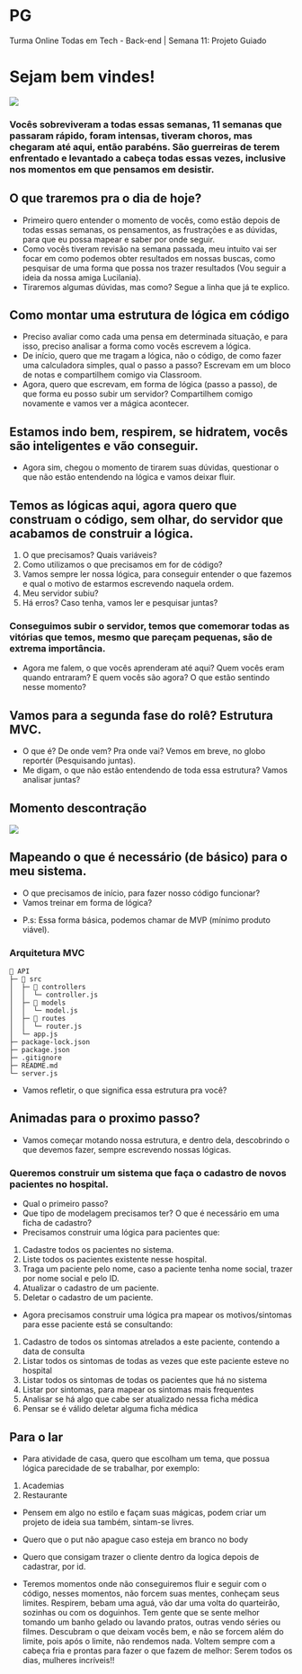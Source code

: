 # PG
Turma Online Todas em Tech - Back-end | Semana 11: Projeto Guiado

# Sejam bem vindes!

<img src= "https://i.pinimg.com/originals/50/c2/f1/50c2f13c590fdb27c087d6a6736218e0.gif">

### Vocês sobreviveram a todas essas semanas, 11 semanas que passaram rápido, foram intensas, tiveram choros, mas chegaram até aqui, então parabéns. São guerreiras de terem enfrentado e levantado a cabeça todas essas vezes, inclusive nos momentos em que pensamos em desistir.

## O que traremos pra o dia de hoje?

* Primeiro quero entender o momento de vocês, como estão depois de todas essas semanas, os pensamentos, as frustrações e as dúvidas, para que eu possa mapear e saber por onde seguir.
* Como vocês tiveram revisão na semana passada, meu intuito vai ser focar em como podemos obter resultados em nossas buscas, como pesquisar de uma forma que possa nos trazer resultados (Vou seguir a ideia da nossa amiga Lucilania).
* Tiraremos algumas dúvidas, mas como? Segue a linha que já te explico.

## Como montar uma estrutura de lógica em código

* Preciso avaliar como cada uma pensa em determinada situação, e para isso, preciso analisar a forma como vocês escrevem a lógica.
* De início, quero que me tragam a lógica, não o código, de como fazer uma calculadora simples, qual o passo a passo? Escrevam em um bloco de notas e compartilhem comigo via Classroom.
* Agora, quero que escrevam, em forma de lógica (passo a passo), de que forma eu posso subir um servidor? Compartilhem comigo novamente e vamos ver a mágica acontecer.

## Estamos indo bem, respirem, se hidratem, vocês são inteligentes e vão conseguir.

* Agora sim, chegou o momento de tirarem suas dúvidas, questionar o que não estão entendendo na lógica e vamos deixar fluir.

## Temos as lógicas aqui, agora quero que construam o código, sem olhar, do servidor que acabamos de construir a lógica.

1. O que precisamos? Quais variáveis? 
2. Como utilizamos o que precisamos em for de código?
3. Vamos sempre ler nossa lógica, para conseguir entender o que fazemos e qual o motivo de estarmos escrevendo naquela ordem.
4. Meu servidor subiu?
5. Há erros? Caso tenha, vamos ler e pesquisar juntas?

### Conseguimos subir o servidor, temos que comemorar todas as vitórias que temos, mesmo que pareçam pequenas, são de extrema importância.

* Agora me falem, o que vocês aprenderam até aqui? Quem vocês eram quando entraram? E quem vocês são agora? O que estão sentindo nesse momento?

## Vamos para a segunda fase do rolê? Estrutura MVC.

* O que é? De onde vem? Pra onde vai? Vemos em breve, no globo reportér (Pesquisando juntas).
* Me digam, o que não estão entendendo de toda essa estrutura? Vamos analisar juntas? 

## Momento descontração

<img src= "https://i.pinimg.com/originals/db/28/1d/db281d7a79f4d26a207facda7dcc3424.jpg">

## Mapeando o que é necessário (de básico) para o meu sistema.

* O que precisamos de início, para fazer nosso código funcionar? 
* Vamos treinar em forma de lógica?

- P.s: Essa forma básica, podemos chamar de MVP (mínimo produto viável).

### Arquitetura MVC
```
📂 API     
├─ 📂 src                       
│  ├─ 📂 controllers            
│  │  └─ controller.js          
│  ├─ 📂 models                 
│  │  └─ model.js      
│  ├─ 📂 routes                 
│  │  └─ router.js            
│  └─ app.js                 
├─ package-lock.json         
├─ package.json  
├─ .gitignore 
├─ README.md             
└─ server.js
```


* Vamos refletir, o que significa essa estrutura pra você?

## Animadas para o proximo passo?

* Vamos começar motando nossa estrutura, e dentro dela, descobrindo o que devemos fazer, sempre escrevendo nossas lógicas.

### Queremos construir um sistema que faça o cadastro de novos pacientes no hospital.

* Qual o primeiro passo?
* Que tipo de modelagem precisamos ter? O que é necessário em uma ficha de cadastro?
* Precisamos construir uma lógica para pacientes que:

1. Cadastre todos os pacientes no sistema.
2. Liste todos os pacientes existente nesse hospital.
3. Traga um paciente pelo nome, caso a paciente tenha nome social, trazer por nome social e pelo ID.
4. Atualizar o cadastro de um paciente.
5. Deletar o cadastro de um paciente.

* Agora precisamos construir uma lógica pra mapear os motivos/sintomas para esse paciente está se consultando:

1. Cadastro de todos os sintomas atrelados a este paciente, contendo a data de consulta
2. Listar todos os sintomas de todas as vezes que este paciente esteve no hospital
3. Listar todos os sintomas de todas os pacientes que há no sistema
4. Listar por sintomas, para mapear os sintomas mais frequentes
5. Analisar se há algo que cabe ser atualizado nessa ficha médica
6. Pensar se é válido deletar alguma ficha médica


## Para o lar

* Para atividade de casa, quero que escolham um tema, que possua lógica parecidade de se trabalhar, por exemplo:

1. Academias
2. Restaurante

- Pensem em algo no estilo e façam suas mágicas, podem criar um projeto de ideia sua também, sintam-se livres.

- Quero que o put não apague caso esteja em branco no body
- Quero que consigam trazer o cliente dentro da logica depois de cadastrar, por id.


* Teremos momentos onde não conseguiremos fluir e seguir com o código, nesses momentos, não forcem suas mentes, conheçam seus limites. Respirem, bebam uma aguá, vão dar uma volta do quarteirão, sozinhas ou com os doguinhos. Tem gente que se sente melhor tomando um banho gelado ou lavando pratos, outras vendo séries ou filmes. Descubram o que deixam vocês bem, e não se forcem além do limite, pois após o limite, não rendemos nada. Voltem sempre com a cabeça fria e prontas para fazer o que fazem de melhor: Serem todos os dias, mulheres incríveis!!
